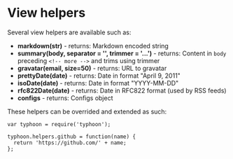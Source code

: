 # View helpers

Several view helpers are available such as:

  * **markdown(str)** - returns: Markdown encoded string
  * **summary(body, separator = '<!-- more -->', trimmer = '...')** - returns: Content in `body` preceding `<!-- more -->` and trims using trimmer
  * **gravatar(email, size=50)** - returns: URL to gravatar
  * **prettyDate(date)** - returns: Date in format "April 9, 2011"
  * **isoDate(date)** - returns: Date in format "YYYY-MM-DD"
  * **rfc822Date(date)** - returns: Date in RFC822 format (used by RSS feeds)
  * **configs** - returns: Configs object

These helpers can be overrided and extended as such:

    var typhoon = require('typhoon');

    typhoon.helpers.github = function(name) {
      return 'https://github.com/' + name;
    };